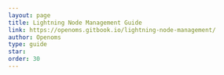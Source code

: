 ```yaml
---
layout: page
title: Lightning Node Management Guide
link: https://openoms.gitbook.io/lightning-node-management/
author: Openoms
type: guide
star: 
order: 30
---
```

